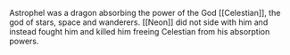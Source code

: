Astrophel was a dragon absorbing the power of the God [[Celestian]], the god of stars, space and wanderers. [[Neon]] did not side with him and instead fought him and killed him freeing Celestian from his absorption powers.